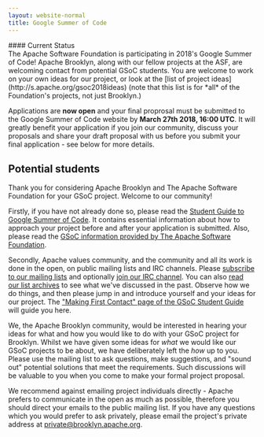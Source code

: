 ```yaml
---
layout: website-normal
title: Google Summer of Code
---
```


<div class="panel panel-default">
  <div class="panel-heading" markdown="1">
#### Current Status
  </div>
  <div class="panel-body" markdown="1">
The Apache Software Foundation is participating in 2018's Google Summer of Code!
Apache Brooklyn, along with our fellow projects at the ASF, are welcoming
contact from potential GSoC students. You are welcome to work on your own ideas
for our project, or look at the [list of project ideas](http://s.apache.org/gsoc2018ideas)
(note that this list is for *all* of the Foundation's projects, not just
Brooklyn.)

Applications are **now open** and your final proprosal must be submitted to the
Google Summer of Code website by **March 27th 2018, 16:00 UTC**. It will greatly
benefit your application if you join our community, discuss your proposals and
share your draft proposal with us before you submit your final application - see
below for more details.
  </div>
</div>

## Potential students

Thank you for considering Apache Brooklyn and The Apache Software Foundation for
your GSoC project. Welcome to our community!

Firstly, if you have not already done so, please read the [Student Guide to
Google Summer of Code](https://google.github.io/gsocguides/student/). It
contains essential information about how to approach your project before and
after your application is submitted. Also, please read the [GSoC information
provided by The Apache Software Foundation](https://community.apache.org/gsoc.html).

Secondly, Apache values community, and the community and all its work is done in
the open, on public mailing lists and IRC channels. Please [subscribe to our
mailing lists](mailing-lists.html) and optionally [join our IRC channel](irc.html).
You can also [read our list archives](https://lists.apache.org/list.html?dev@brooklyn.apache.org)
to see what we've discussed in the past. Observe how we do things, and then
please jump in and introduce yourself and your ideas for our project. The
["Making First Contact" page of the GSoC Student Guide](https://google.github.io/gsocguides/student/making-first-contact)
will guide you here.

We, the Apache Brooklyn community, would be interested in hearing your ideas for
what and how you would like to do with your GSoC project for Brooklyn. Whilst we
have given some ideas for *what* we would like our GSoC projects to be about, we
have deliberately left the *how* up to you. Please use the mailing list to ask
questions, make suggestions, and "sound out" potential solutions that meet the
requirements. Such discussions will be valuable to you when you come to make
your formal project proposal.

We recommend against emailing project individuals directly - Apache prefers to
communicate in the open as much as possible, therefore you should direct your
emails to the public mailing list. If you have any questions which you would
prefer to ask privately, please email the project's private address at
[private@brooklyn.apache.org](mailto:private@brooklyn.apache.org).

